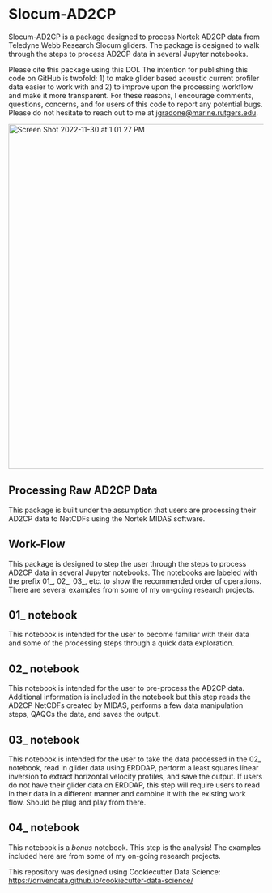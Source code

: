 # Slocum-AD2CP

Slocum-AD2CP is a package designed to process Nortek AD2CP data from Teledyne Webb Research Slocum gliders. The package is designed to walk through the steps to process AD2CP data in several Jupyter notebooks.

Please cite this package using this DOI. The intention for publishing this code on GitHub is twofold: 1) to make glider based acoustic current profiler data easier to work with and 2) to improve upon the processing workflow and make it more transparent. For these reasons, I encourage comments, questions, concerns, and for users of this code to report any potential bugs. Please do not hesitate to reach out to me at jgradone@marine.rutgers.edu.

<img width="680" alt="Screen Shot 2022-11-30 at 1 01 27 PM" src="https://user-images.githubusercontent.com/43152605/204873998-595184d4-4221-49bf-9134-cc85f56b9bb0.png">


Processing Raw AD2CP Data
----------------------
This package is built under the assumption that users are processing their AD2CP data to NetCDFs using the Nortek MIDAS software.

Work-Flow
----------------------
This package is designed to step the user through the steps to process AD2CP data in several Jupyter notebooks. The notebooks are labeled with the prefix 01_, 02_, 03_, etc. to show the recommended order of operations. There are several examples from some of my on-going research projects.

01_ notebook
----------------------
This notebook is intended for the user to become familiar with their data and some of the processing steps through a quick data exploration.

02_ notebook
----------------------
This notebook is intended for the user to pre-process the AD2CP data. Additional information is included in the notebook but this step reads the AD2CP NetCDFs created by MIDAS, performs a few data manipulation steps, QAQCs the data, and saves the output.

03_ notebook
----------------------
This notebook is intended for the user to take the data processed in the 02_ notebook, read in glider data using ERDDAP, perform a least squares linear inversion to extract horizontal velocity profiles, and save the output. If users do not have their glider data on ERDDAP, this step will require users to read in their data in a different manner and combine it with the existing work flow. Should be plug and play from there.

04_ notebook
----------------------
This notebook is a *bonus* notebook. This step is the analysis! The examples included here are from some of my on-going research projects.


This repository was designed using Cookiecutter Data Science: https://drivendata.github.io/cookiecutter-data-science/
